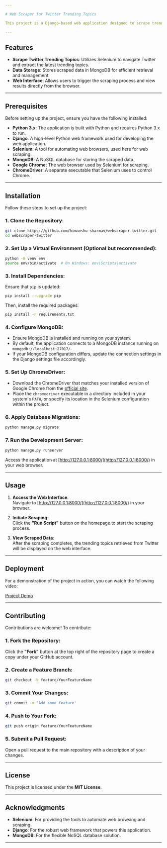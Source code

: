 ```yaml
---

# Web Scraper for Twitter Trending Topics

This project is a Django-based web application designed to scrape trending topics from Twitter using Selenium and store the retrieved data in a MongoDB database. Users can initiate the scraping process and view the results through a user-friendly web interface.

---
```


## Features

- **Scrape Twitter Trending Topics**: Utilizes Selenium to navigate Twitter and extract the latest trending topics.  
- **Data Storage**: Stores scraped data in MongoDB for efficient retrieval and management.  
- **Web Interface**: Allows users to trigger the scraping process and view results directly from the browser.  

---

## Prerequisites

Before setting up the project, ensure you have the following installed:

- **Python 3.x**: The application is built with Python and requires Python 3.x to run.  
- **Django**: A high-level Python web framework used for developing the web application.  
- **Selenium**: A tool for automating web browsers, used here for web scraping.  
- **MongoDB**: A NoSQL database for storing the scraped data.  
- **Google Chrome**: The web browser used by Selenium for scraping.  
- **ChromeDriver**: A separate executable that Selenium uses to control Chrome.  

---

## Installation

Follow these steps to set up the project:

### 1. Clone the Repository:

```bash
git clone https://github.com/himanshu-sharmav/webscraper-twitter.git
cd webscraper-twitter
```

### 2. Set Up a Virtual Environment (Optional but recommended):

```bash
python -m venv env
source env/bin/activate  # On Windows: env\Scripts\activate
```

### 3. Install Dependencies:

Ensure that `pip` is updated:

```bash
pip install --upgrade pip
```

Then, install the required packages:

```bash
pip install -r requirements.txt
```

### 4. Configure MongoDB:

- Ensure MongoDB is installed and running on your system.  
- By default, the application connects to a MongoDB instance running on `mongodb://localhost:27017/`.  
- If your MongoDB configuration differs, update the connection settings in the Django settings file accordingly.  

### 5. Set Up ChromeDriver:

- Download the ChromeDriver that matches your installed version of Google Chrome from the [official site](https://sites.google.com/a/chromium.org/chromedriver/downloads).  
- Place the `chromedriver` executable in a directory included in your system's `PATH`, or specify its location in the Selenium configuration within the project.  

### 6. Apply Database Migrations:

```bash
python manage.py migrate
```

### 7. Run the Development Server:

```bash
python manage.py runserver
```

Access the application at [http://127.0.0.1:8000/](http://127.0.0.1:8000/) in your web browser.

---

## Usage

1. **Access the Web Interface**:  
   Navigate to [http://127.0.0.1:8000/](http://127.0.0.1:8000/) in your browser.

2. **Initiate Scraping**:  
   Click the **"Run Script"** button on the homepage to start the scraping process.

3. **View Scraped Data**:  
   After the scraping completes, the trending topics retrieved from Twitter will be displayed on the web interface.

---

## Deployment

For a demonstration of the project in action, you can watch the following video:  

[Project Demo](https://drive.google.com/file/d/1bzEPAM5mZzxwV3ARSUYztI29D7ZXsRwi/view?usp=sharing)

---

## Contributing

Contributions are welcome! To contribute:  

### 1. Fork the Repository:

Click the **"Fork"** button at the top right of the repository page to create a copy under your GitHub account.  

### 2. Create a Feature Branch:

```bash
git checkout -b feature/YourFeatureName
```

### 3. Commit Your Changes:

```bash
git commit -m 'Add some feature'
```

### 4. Push to Your Fork:

```bash
git push origin feature/YourFeatureName
```

### 5. Submit a Pull Request:

Open a pull request to the main repository with a description of your changes.

---

## License

This project is licensed under the **MIT License**.

---

## Acknowledgments

- **Selenium**: For providing the tools to automate web browsing and scraping.  
- **Django**: For the robust web framework that powers this application.  
- **MongoDB**: For the flexible NoSQL database solution.  

---
